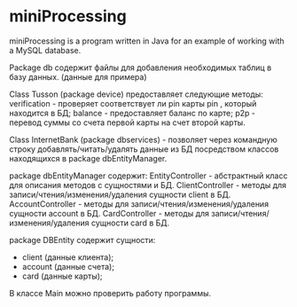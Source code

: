 # miniProcessing
miniProcessing is a program written in Java for an example of working with a MySQL database.


Package db содержит файлы для добавления необходимых таблиц в базу данных. (данные для примера)

Class Tusson (package device) предоставляет следующие методы:
verification - проверяет соответствует ли pin карты pin , который находится в БД;
balance - предоставляет баланс по карте;
p2p - перевод суммы со счета первой карты на счет второй карты.

Class InternetBank (package dbservices) - позволяет через командную строку добавлять/читать/удалять данные из БД посредством классов находящихся в package dbEntityManager.

package dbEntityManager содержит:
EntityController - абстрактный класс для описания методов с сущностями и БД.
ClientController - методы для записи/чтения/изменения/удаления сущности client в БД.
AccountController - методы для записи/чтения/изменения/удаления сущности account в БД.
CardController - методы для записи/чтения/изменения/удаления сущности card в БД.

package DBEntity содержит сущности:
- client (данные клиента);
- account (данные счета);
- card (данные карты);

В классе Main можно проверить работу программы.
